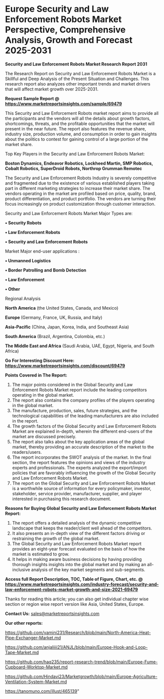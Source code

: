 # Europe Security and Law Enforcement Robots Market Perspective, Comprehensive Analysis, Growth and Forecast 2025-2031

<strong>Security and Law Enforcement Robots Market Research Report 2031</strong>

The Research Report on Security and Law Enforcement Robots Market is a Skillful and Deep Analysis of the Present Situation and Challenges. This research report also analyzes other important trends and market drivers that will affect market growth over 2025-2031.

<strong>Request Sample Report @ <a href=https://www.marketreportsinsights.com/sample/69479>https://www.marketreportsinsights.com/sample/69479</a></strong>

This Security and Law Enforcement Robots market report aims to provide all the participants and the vendors will all the details about growth factors, shortcomings, threats, and the profitable opportunities that the market will present in the near future. The report also features the revenue share, industry size, production volume, and consumption in order to gain insights about the politics to contest for gaining control of a large portion of the market share.

Top Key Players in the Security and Law Enforcement Robots Market:

<strong>Boston Dynamics, Endeavor Robotics, Lockheed Martin, SMP Robotics, Cobalt Robotics, SuperDroid Robots, Northrop Grumman Remotec</strong>

The Security and Law Enforcement Robots Industry is severely competitive and fragmented due to the existence of various established players taking part in different marketing strategies to increase their market share. The vendors operating in the market are profiled based on price, quality, brand, product differentiation, and product portfolio. The vendors are turning their focus increasingly on product customization through customer interaction.

Security and Law Enforcement Robots Market Major Types are:

<strong>• Security Robots

• Law Enforcement Robots

• Security and Law Enforcement Robots</strong>

Market Major end-user applications :

<strong>• Unmanned Logistics

• Border Patrolling and Bomb Detection

• Law Enforcement

• Other</strong>

Regional Analysis

</u><strong><b>North America</b></strong> (the United States, Canada, and Mexico)

<strong><b>Europe </b></strong>(Germany, France, UK, Russia, and Italy)

<strong><b>Asia-Pacific</b></strong> (China, Japan, Korea, India, and Southeast Asia)

<strong><b>South America</b></strong> (Brazil, Argentina, Colombia, etc.)

<strong><b>The Middle East and Africa</b></strong> (Saudi Arabia, UAE, Egypt, Nigeria, and South Africa)

<strong>Go For Interesting Discount Here: <a href=https://www.marketreportsinsights.com/discount/69479>https://www.marketreportsinsights.com/discount/69479</a></strong>

<strong>Points Covered in The Report:</strong>
<ol>
  <li>The major points considered in the Global Security and Law Enforcement Robots Market report include the leading competitors operating in the global market.</li>
  <li>The report also contains the company profiles of the players operating in the global market.</li>
  <li>The manufacture, production, sales, future strategies, and the technological capabilities of the leading manufacturers are also included in the report.</li>
  <li>The growth factors of the Global Security and Law Enforcement Robots Market are explained in-depth, wherein the different end-users of the market are discussed precisely.</li>
  <li>The report also talks about the key application areas of the global market, thereby providing an accurate description of the market to the readers/users.</li>
  <li>The report incorporates the SWOT analysis of the market. In the final section, the report features the opinions and views of the industry experts and professionals. The experts analyzed the export/import policies that are favorably influencing the growth of the Global Security and Law Enforcement Robots Market.</li>
  <li>The report on the Global Security and Law Enforcement Robots Market is a worthwhile source of information for every policymaker, investor, stakeholder, service provider, manufacturer, supplier, and player interested in purchasing this research document.</li>
</ol>
<strong>Reasons for Buying Global Security and Law Enforcement Robots Market Report:</strong>

<ol>
  <li>The report offers a detailed analysis of the dynamic competitive landscape that keeps the reader/client well ahead of the competitors.</li>
  <li>It also presents an in-depth view of the different factors driving or restraining the growth of the global market.</li>
  <li>The Global Security and Law Enforcement Robots Market report provides an eight-year forecast evaluated on the basis of how the market is estimated to grow.</li>
  <li>It helps in making aware business decisions by having providing thorough insights insights into the global market and by making an all-inclusive analysis of the key market segments and sub-segments.</li>
</ol>
<strong>Access full Report Description, TOC, Table of Figure, Chart, etc. @ <a href=https://www.marketreportsinsights.com/industry-forecast/security-and-law-enforcement-robots-market-growth-and-size-2021-69479>https://www.marketreportsinsights.com/industry-forecast/security-and-law-enforcement-robots-market-growth-and-size-2021-69479</a></strong>


Thanks for reading this article; you can also get individual chapter wise section or region wise report version like Asia, United States, Europe.

<strong>Contact Us:</strong>
sales@marketreportsinsights.com

<strong>Our other reports:</strong>

<a href=https://github.com/yamini231/Research/blob/main/North-America-Heat-Pipe-Exchanger-Market.md>https://github.com/yamini231/Research/blob/main/North-America-Heat-Pipe-Exchanger-Market.md</a>

<a href=https://github.com/anjaliiii21/ANJL/blob/main/Europe-Hook-and-Loop-Tape-Market.md>https://github.com/anjaliiii21/ANJL/blob/main/Europe-Hook-and-Loop-Tape-Market.md</a>

<a href=https://github.com/haq235/report-research-trend/blob/main/Europe-Fume-Cupboard-Worktop-Market.md>https://github.com/haq235/report-research-trend/blob/main/Europe-Fume-Cupboard-Worktop-Market.md</a>

<a href=https://github.com/Hindavi23/Marketgrowth/blob/main/Europe-Agriculture-Ventilation-System-Market.md>https://github.com/Hindavi23/Marketgrowth/blob/main/Europe-Agriculture-Ventilation-System-Market.md</a>

<a href=https://tanomuno.com/illust/465139>https://tanomuno.com/illust/465139</a>"

